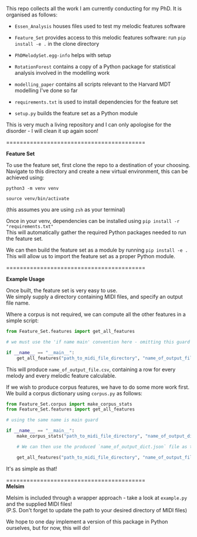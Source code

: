 This repo collects all the work I am currently conducting for my PhD. It is organised as follows:
- `Essen_Analysis` houses files used to test my melodic features software
  
- `Feature_Set` provides access to this melodic features software: run `pip install -e .` in the clone directory

- `PhDMelodySet.egg-info` helps with setup

- `RotationForest` contains a copy of a Python package for statistical analysis involved in the modelling work

- `modelling_paper` contains all scripts relevant to the Harvard MDT modelling I've done so far

- `requirements.txt` is used to install dependencies for the feature set

- `setup.py` builds the feature set as a Python module

This is very much a living repository and I can only apologise for the disorder - I will clean it up again soon!  

========================================= 

**Feature Set**

To use the feature set, first clone the repo to a destination of your choosing.
Navigate to this directory and create a new virtual environment, this can be achieved using:  

`python3 -m venv venv`  

`source venv/bin/activate`  

(this assumes you are using `zsh` as your terminal)  


Once in your venv, dependencies can be installed using `pip install -r "requirements.txt"`  
This will automatically gather the required Python packages needed to run the feature set.  

We can then build the feature set as a module by running `pip install -e .`  
This will allow us to import the feature set as a proper Python module.  

=========================================  

**Example Usage**

Once built, the feature set is very easy to use.  
We simply supply a directory containing MIDI files, and specify an output file name.

Where a corpus is not required, we can compute all the other features in a simple script:

```py
from Feature_Set.features import get_all_features

# we must use the 'if name main' convention here - omitting this guard will result in a circular import

if __name__ == "__main__":
    get_all_features("path_to_midi_file_directory", "name_of_output_file")
```

This will produce `name_of_output_file.csv`, containing a row for every melody and every melodic feature calculable.

If we wish to produce corpus features, we have to do some more work first. We build a corpus dictionary using `corpus.py` as follows:

```py
from Feature_Set.corpus import make_corpus_stats
from Feature_Set.features import get_all_features

# using the same name is main guard

if __name__ == "__main__":
    make_corpus_stats("path_to_midi_file_directory", "name_of_output_dict")

    # We can then use the produced `name_of_output_dict.json` file as the third argument in our `get_all_features` function

    get_all_features("path_to_midi_file_directory", "name_of_output_file", "name_of_output_dict.json")
```

It's as simple as that!


=========================================  
**Melsim**

Melsim is included through a wrapper approach - take a look at `example.py` and the supplied MIDI files!  
(P.S. Don't forget to update the path to your desired directory of MIDI files)

We hope to one day implement a version of this package in Python ourselves, but for now, this will do!
